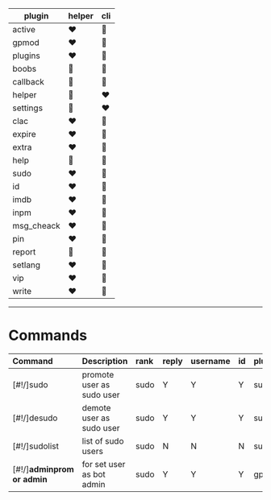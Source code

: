  plugin | helper | cli |
------ | --------| ----|
 active | ❤️| 💙 |
 gpmod | ❤️ | 💙|
 plugins | ❤️ | 💙|
 boobs | 💙 | 💙 |
 callback | 💙 | 💙 |
 helper | 💙 | ❤️ |
 settings | 💙 | ❤️ |
 clac | ❤️ | 💙 |
 expire | ❤️ | 💙 |
 extra | ❤️ | 💙 |
 help | 💙 | 💙 |
 sudo | ❤️ | 💙 |
 id | ❤️ | 💙 |
 imdb | ❤️ | 💙 |
 inpm | ❤️ | 💙 |
 msg_cheack | ❤️ | 💙 |
 pin | ❤️ | 💙 |
 report | 💙 | 💙 |
 setlang | ❤️ | 💙 |
 vip | ❤️ | 💙 |
 write | ❤️ | 💙 |

 
***
# Commands
|Command| Description | rank | reply | username | id | plugin | 
|:-----|:------------|:-----|:------|:---------|:---|:-------|
|[#!/]sudo|promote user as sudo user |sudo |Y|Y|Y|sudo|
|[#!/]desudo|demote user as sudo user |sudo |Y|Y|Y|sudo|
|[#!/]sudolist|list of sudo users |sudo |N|N|N|sudo|
|[#!/]**adminprom or admin**|for set user as bot admin|sudo |Y|Y|Y|gpmod|



